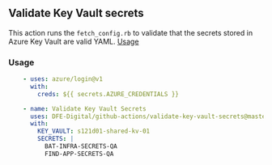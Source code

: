 ## Validate Key Vault secrets
This action runs the `fetch_config.rb` to validate that the secrets stored in Azure Key Vault are valid YAML.
[Usage](/.github/workflows/test-validate-key-vault-secrets.yml)
### Usage
```yml
    - uses: azure/login@v1
      with:
        creds: ${{ secrets.AZURE_CREDENTIALS }}

    - name: Validate Key Vault Secrets
      uses: DFE-Digital/github-actions/validate-key-vault-secrets@master
      with:
        KEY_VAULT: s121d01-shared-kv-01
        SECRETS: |
          BAT-INFRA-SECRETS-QA
          FIND-APP-SECRETS-QA
```
